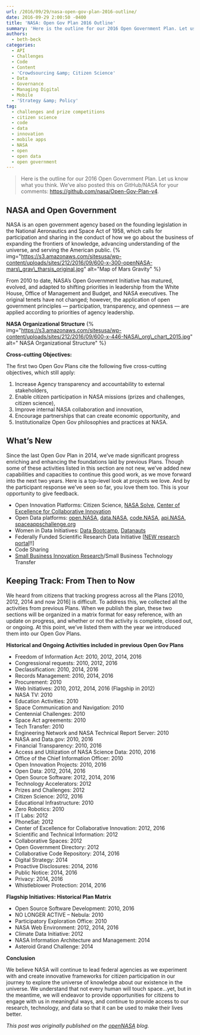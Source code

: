 ```yaml
---
url: /2016/09/29/nasa-open-gov-plan-2016-outline/
date: 2016-09-29 2:00:50 -0400
title: 'NASA: Open Gov Plan 2016 Outline'
summary: 'Here is the outline for our 2016 Open Government Plan. Let us know what you think. We&amp;#8217;ve also posted this on GitHub/NASA for your comments:&nbsp;https://github.com/nasa/Open-Gov-Plan-v4. NASA and Open Government NASA is an open government agency based on the founding legislation in the National Aeronautics and Space Act of 1958, which calls for participation and sharing'
authors:
  - beth-beck
categories:
  - API
  - Challenges
  - Code
  - Content
  - 'Crowdsourcing &amp; Citizen Science'
  - Data
  - Governance
  - Managing Digital
  - Mobile
  - 'Strategy &amp; Policy'
tag:
  - challenges and prize competitions
  - citizen science
  - code
  - data
  - innovation
  - mobile apps
  - NASA
  - open
  - open data
  - open government
---
```


> Here is the outline for our 2016 Open Government Plan. Let us know what you think. We&#8217;ve also posted this on GitHub/NASA for your comments: <a href="https://github.com/nasa/Open-Gov-Plan-v4" target="_blank">https://github.com/nasa/Open-Gov-Plan-v4</a>.

## NASA and Open Government

NASA is an open government agency based on the founding legislation in the National Aeronautics and Space Act of 1958, which calls for participation and sharing in the conduct of how we go about the business of expanding the frontiers of knowledge, advancing understanding of the universe, and serving the American public. {% img="https://s3.amazonaws.com/sitesusa/wp-content/uploads/sites/212/2016/09/600-x-300-openNASA-mars\_grav\_tharsis_original.jpg" alt="Map of Mars Gravity" %} 

From 2010 to date, NASA’s Open Government Initiative has matured, evolved, and adapted to shifting priorities in leadership from the White House, Office of Management and Budget, and NASA executives. The original tenets have not changed; however, the application of open government principles &#8212; participation, transparency, and openness &#8212; are applied according to priorities of agency leadership.

**NASA Organizational Structure** {% img="https://s3.amazonaws.com/sitesusa/wp-content/uploads/sites/212/2016/09/600-x-446-NASA\_org\_chart_2015.jpg" alt=" NASA Organizational Structure" %} 

**Cross-cutting Objectives:**

The first two Open Gov Plans cite the following five cross-cutting objectives, which still apply:

  1. Increase Agency transparency and accountability to external stakeholders,
  2. Enable citizen participation in NASA missions (prizes and challenges, citizen science),
  3. Improve internal NASA collaboration and innovation,
  4. Encourage partnerships that can create economic opportunity, and
  5. Institutionalize Open Gov philosophies and practices at NASA.

## What’s New

Since the last Open Gov Plan in 2014, we’ve made significant progress enriching and enhancing the foundations laid by previous Plans. Though some of these activities listed in this section are not new, we’ve added new capabilities and capacities to continue this good work, as we move forward into the next two years. Here is a top-level look at projects we love. And by the participant response we’ve seen so far, you love them too. This is your opportunity to give feedback.

  * Open Innovation Platforms: Citizen Science, <a href="https://www.nasa.gov/solve/index.html" target="_blank">NASA Solve</a>, <a href="http://www.nasa.gov/offices/COECI/index.html" target="_blank">Center of Excellence for Collaborative Innovation</a>
  * Open Data platforms: <a href="https://open.nasa.gov/" target="_blank">open.NASA</a>, <a href="https://data.nasa.gov/" target="_blank">data.NASA,</a> <a href="http://code.nasa.gov/" target="_blank">code.NASA</a>, <a href="https://api.nasa.gov/" target="_blank">api.NASA</a>, <a href="https://open.nasa.gov/explore/space-apps/" target="_blank">spaceappschallenge.org</a>
  * Women in Data Initiatives: <a href="https://open.nasa.gov/explore/data-bootcamp/" target="_blank">Data Bootcamp</a>, <a href="https://open.nasa.gov/explore/datanauts/" target="_blank">Datanauts</a>
  * Federally Funded Scientific Research Data Initiative [<a href="http://www.nasa.gov/open/researchaccess" target="_blank">NEW research portal</a>!!]
  * Code Sharing
  * <a href="http://sbir.nasa.gov/" target="_blank">Small Business Innovation Research</a>/Small Business Technology Transfer

## Keeping Track: From Then to Now

We heard from citizens that tracking progress across all the Plans [2010, 2012, 2014 and now 2016] is difficult. To address this, we collected all the activities from previous Plans. When we publish the plan, these two sections will be organized in a matrix format for easy reference, with an update on progress, and whether or not the activity is complete, closed out, or ongoing. At this point, we’ve listed them with the year we introduced them into our Open Gov Plans.

**Historical and Ongoing Activities included in previous Open Gov Plans**

  * Freedom of Information Act: 2010, 2012, 2014, 2016
  * Congressional requests: 2010, 2012, 2016
  * Declassification: 2010, 2014, 2016
  * Records Management: 2010, 2014, 2016
  * Procurement: 2010
  * Web Initiatives: 2010, 2012, 2014, 2016 (Flagship in 2012)
  * NASA TV: 2010
  * Education Activities: 2010
  * Space Communication and Navigation: 2010
  * Centennial Challenges: 2010
  * Space Act agreements: 2010
  * Tech Transfer: 2010
  * Engineering Network and NASA Technical Report Server: 2010
  * NASA and Data.gov: 2010, 2016
  * Financial Transparency: 2010, 2016
  * Access and Utilization of NASA Science Data: 2010, 2016
  * Office of the Chief Information Officer: 2010
  * Open Innovation Projects: 2010, 2016
  * Open Data: 2012, 2014, 2016
  * Open Source Software: 2012, 2014, 2016
  * Technology Accelerators: 2012
  * Prizes and Challenges: 2012
  * Citizen Science: 2012, 2016
  * Educational Infrastructure: 2010
  * Zero Robotics: 2010
  * IT Labs: 2012
  * PhoneSat: 2012
  * Center of Excellence for Collaborative Innovation: 2012, 2016
  * Scientific and Technical Information: 2012
  * Collaborative Spaces: 2012
  * Open Government Directory: 2012
  * Collaborative Code Repository: 2014, 2016
  * Digital Strategy: 2014
  * Proactive Disclosures: 2014, 2016
  * Public Notice: 2014, 2016
  * Privacy: 2014, 2016
  * Whistleblower Protection: 2014, 2016

**Flagship Initiatives: Historical Plan Matrix**

  * Open Source Software Development: 2010, 2016
  * NO LONGER ACTIVE &#8211; Nebula: 2010
  * Participatory Exploration Office: 2010
  * NASA Web Environment: 2012, 2014, 2016
  * Climate Data Initiative: 2012
  * NASA Information Architecture and Management: 2014
  * Asteroid Grand Challenge: 2014

**Conclusion**

We believe NASA will continue to lead federal agencies as we experiment with and create innovative frameworks for citizen participation in our journey to explore the universe of knowledge about our existence in the universe. We understand that not every human will touch space&#8230;yet, but in the meantime, we will endeavor to provide opportunities for citizens to engage with us in meaningful ways, and continue to provide access to our research, technology, and data so that it can be used to make their lives better.

_This post was originally published on the [openNASA](https://open.nasa.gov/blog/) blog._